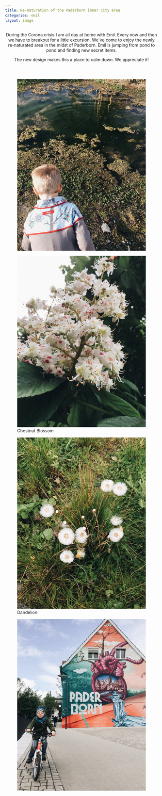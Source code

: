 ```yaml
---
title: Re-naturation of the Paderborn inner city area
categories: emil
layout: image
---
```

<header>
<p class="mxw-rg">During the Corona crisis I am all day at home with Emil. Every now and then we have to breakout for a little excursion. We´ve come to enjoy the newly re-naturated area in the midst of Paderborn. Emil is jumping from pond to pond and finding new secret items.</p>
<p class="mxw-rg">The new design makes this a place to calm down. We appreciate it!</p>
</header>

<figure>
<img alt="Emil from the back, while looking into a pond" src="/i/IMG_0897.jpg" />
</figure>

<div class="x-12">
<figure class="rg:xx-6">
<img alt="" src="/i/IMG_0961.jpg" />
<figcaption>Chestnut Blossom</figcaption>
</figure>
<figure class="rg:xx-6">
<img alt="" src="/i/IMG_0963.jpg" />
<figcaption>Dandelion</figcaption>
</figure>
</div>

<figure>
<img alt="Emil riding his bike" src="/i/IMG_0969.jpg" />
</figure>

